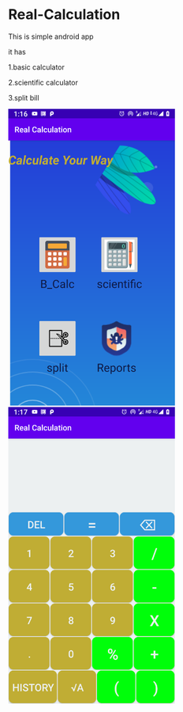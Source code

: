# Real-Calculation
This is simple android app 

it has



1.basic calculator 


2.scientific calculator


3.split bill




<img src="screenshot/device-2020-04-16-011701.png" height="600" weight="400">                 <img src="screenshot/device-2020-04-16-011744.png" height="600" weight="400">

